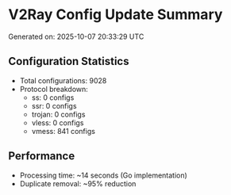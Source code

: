 # V2Ray Config Update Summary
Generated on: 2025-10-07 20:33:29 UTC

## Configuration Statistics
- Total configurations: 9028
- Protocol breakdown:
  - ss: 0 configs
  - ssr: 0 configs
  - trojan: 0 configs
  - vless: 0 configs
  - vmess: 841 configs

## Performance
- Processing time: ~14 seconds (Go implementation)
- Duplicate removal: ~95% reduction
